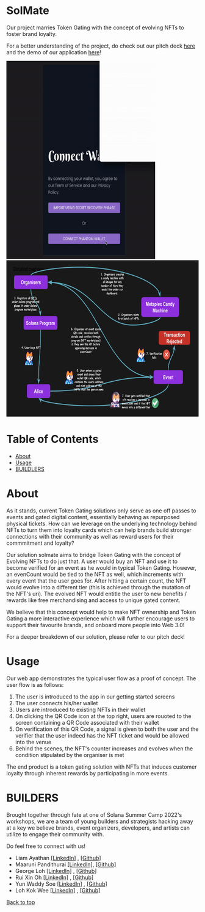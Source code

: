 # SolMate

Our project marries Token Gating with the concept of evolving NFTs to foster brand loyalty.

For a better understanding of the project, do check out our pitch deck [here](https://docs.google.com/presentation/d/e/2PACX-1vT4bMDMy_1NUigecJNweBh_VUWENRs-ixwJpuVP_o5N5nndn-Aw8xL8bRgBNq5Rg_v7_OT-0aAOxkKM/pub?start=false&loop=false&delayms=60000&slide=id.g1449db10bc0_0_5) and the demo of our application [here](https://drive.google.com/file/d/1tviIHyfpaoS_IGoR_AY8kJnKF4U5xU1Y/view?usp=sharing)!

<img src="imgs/SolMate_Demo_improved2.gif" width="390" height="520"/>

<img src="imgs/Overview_pic.png" width="700" height="410"/>

# Table of Contents
- [About](#about)
- [Usage](#usage)
- [BUILDLERS](#builders)

# About
As it stands, current Token Gating solutions only serve as one off passes to events and gated digital content, essentially behaving as repurposed physical tickets. How can we leverage on the underlying technology behind NFTs to turn them into loyalty cards which can help brands build stronger connections with their community as well as reward users for their commmitment and loyalty?

Our solution solmate aims to bridge Token Gating with the concept of Evolving NFTs to do just that. A user would buy an NFT and use it to become verified for an event as he would in typical Token Gating. However, an evenCount would be tied to the NFT as well, which increments with every event that the user goes for. After hitting a certain count, the NFT would evolve into a different tier (this is achieved through the mutation of the NFT's uri). The evolved NFT would entitle the user to new benefits / rewards like free merchandising and access to unique gated content. 

We believe that this concept would help to make NFT ownership and Token Gating a more interactive experience which will further encourage users to support their favourite brands, and onboard more people into Web 3.0!

For a deeper breakdown of our solution, please refer to our pitch deck!

# Usage
Our web app demonstrates the typical user flow as a proof of concept. The user flow is as follows:

1. The user is introduced to the app in our getting started screens
2. The user connects his/her wallet
3. Users are introduced to existing NFTs in their wallet
4. On clicking the QR Code icon at the top right, users are rouoted to the screen containing a QR Code associated with their wallet
5. On verification of this QR Code, a signal is given to both the user and the verifier that the user indeed has the NFT ticket and would be allowed into the venue
6. Behind the scenes, the NFT's counter increases and evolves when the condition stipulated by the organiser is met

The end product is a token gating solution with NFTs that induces customer loyalty through inherent rewards by participating in more events.

# BUILDERS
Brought together through fate at one of Solana Summer Camp 2022's workshops, we are a team of young builders and strategists hacking away at a key we believe brands, event organizers, developers, and artists can utilize to engage their community with.

Do feel free to connect with us!
- Liam Ayathan [[LinkedIn]](https://www.linkedin.com/in/liam-ayathan-046b3816b/) , [[Github]](https://github.com/liam-ayathan)
- Maaruni Pandithurai [[LinkedIn]](https://www.linkedin.com/in/maaruni/), [[Github]](https://github.com/maars202)
- George Loh [[LinkedIn]](https://www.linkedin.com/in/ying-zhe-george-loh-17756a95/) , [[Github]](https://github.com/YZLoh)
- Rui Xin Oh [[LinkedIn]](https://www.linkedin.com/in/ruixinoh/) , [[Github]](https://github.com/nraven721)
- Yun Waddy Soe [[LinkedIn]](https://www.linkedin.com/in/yunwaddysoe/) , [[Github]](https://github.com/yunsoe)
- Loh Kok Wee [[LinkedIn]](https://www.linkedin.com/in/loh-kok-wee-59a698142/) , [[Github]](https://github.com/lohkokwee)

[Back to top](#table-of-contents)




